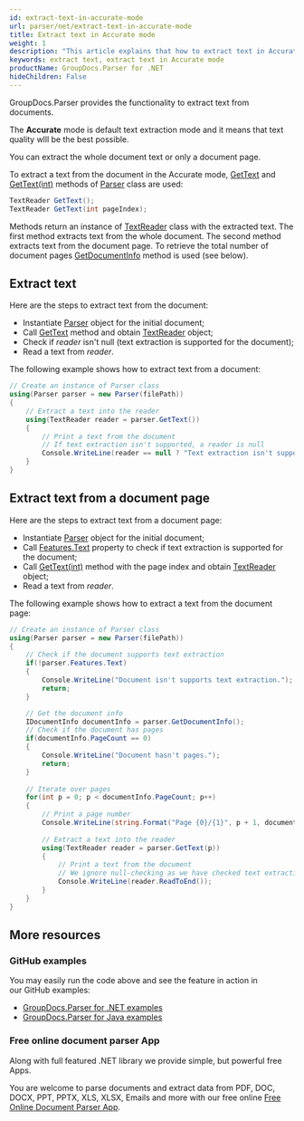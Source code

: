 ```yaml
---
id: extract-text-in-accurate-mode
url: parser/net/extract-text-in-accurate-mode
title: Extract text in Accurate mode
weight: 1
description: "This article explains that how to extract text in Accurate mode."
keywords: extract text, extract text in Accurate mode
productName: GroupDocs.Parser for .NET
hideChildren: False
---
```

GroupDocs.Parser provides the functionality to extract text from documents.

The **Accurate** mode is default text extraction mode and it means that text quality wlll be the best possible.

You can extract the whole document text or only a document page.

To extract a text from the document in the Accurate mode, [GetText](https://reference.groupdocs.com/net/parser/groupdocs.parser/parser/methods/gettext) and [GetText(int)](https://reference.groupdocs.com/net/parser/groupdocs.parser.parser/gettext/methods/2) methods of [Parser](https://reference.groupdocs.com/net/parser/groupdocs.parser/parser) class are used:

```csharp
TextReader GetText();
TextReader GetText(int pageIndex);
```

Methods return an instance of [TextReader](https://docs.microsoft.com/en-us/dotnet/api/system.io.textreader?view=netframework-2.0) class with the extracted text. The first method extracts text from the whole document. The second method extracts text from the document page. To retrieve the total number of document pages [GetDocumentIn](https://reference.groupdocs.com/net/parser/groupdocs.parser/parser/methods/getdocumentinfo)[fo](https://reference.groupdocs.com/net/parser/groupdocs.parser/parser/methods/getdocumentinfo)  method is used (see below).

## Extract text

Here are the steps to extract text from the document:

*   Instantiate [Parser](https://reference.groupdocs.com/net/parser/groupdocs.parser/parser) object for the initial document;
*   Call [GetText](https://reference.groupdocs.com/net/parser/groupdocs.parser/parser/methods/gettext) method and obtain [TextReader](https://docs.microsoft.com/en-us/dotnet/api/system.io.textreader?view=netframework-2.0) object;
*   Check if *reader* isn't null (text extraction is supported for the document);
*   Read a text from *reader*.

The following example shows how to extract text from a document:

```csharp
// Create an instance of Parser class
using(Parser parser = new Parser(filePath))
{
    // Extract a text into the reader
    using(TextReader reader = parser.GetText())
    {
        // Print a text from the document
        // If text extraction isn't supported, a reader is null
        Console.WriteLine(reader == null ? "Text extraction isn't supported" : reader.ReadToEnd());
    }
}
```

## Extract text from a document page

Here are the steps to extract text from a document page:

*   Instantiate [Parser](https://reference.groupdocs.com/net/parser/groupdocs.parser/parser) object for the initial document;
*   Call [Features.Text](https://reference.groupdocs.com/net/parser/groupdocs.parser.options/features/properties/text) property to check if text extraction is supported for the document;
*   Call [GetText(int)](https://reference.groupdocs.com/net/parser/groupdocs.parser.parser/gettext/methods/2) method with the page index and obtain [TextReader](https://docs.microsoft.com/en-us/dotnet/api/system.io.textreader?view=netframework-2.0) object;
*   Read a text from *reader*.

The following example shows how to extract a text from the document page:

```csharp
// Create an instance of Parser class
using(Parser parser = new Parser(filePath))
{
    // Check if the document supports text extraction
    if(!parser.Features.Text)
    {
        Console.WriteLine("Document isn't supports text extraction.");
        return;   
	}

    // Get the document info
    IDocumentInfo documentInfo = parser.GetDocumentInfo();
    // Check if the document has pages
    if(documentInfo.PageCount == 0)
    {
        Console.WriteLine("Document hasn't pages.");
        return;
    }
 
    // Iterate over pages
    for(int p = 0; p < documentInfo.PageCount; p++)
    {
        // Print a page number 
        Console.WriteLine(string.Format("Page {0}/{1}", p + 1, documentInfo.PageCount));
 
        // Extract a text into the reader
        using(TextReader reader = parser.GetText(p))
        {
            // Print a text from the document
            // We ignore null-checking as we have checked text extraction feature support earlier
            Console.WriteLine(reader.ReadToEnd());
        }
    }
}
```

## More resources

### GitHub examples

You may easily run the code above and see the feature in action in our GitHub examples:

*   [GroupDocs.Parser for .NET examples](https://github.com/groupdocs-parser/GroupDocs.Parser-for-.NET)    
*   [GroupDocs.Parser for Java examples](https://github.com/groupdocs-parser/GroupDocs.Parser-for-Java)    

### Free online document parser App

Along with full featured .NET library we provide simple, but powerful free Apps.

You are welcome to parse documents and extract data from PDF, DOC, DOCX, PPT, PPTX, XLS, XLSX, Emails and more with our free online [Free Online Document Parser App](https://products.groupdocs.app/parser).